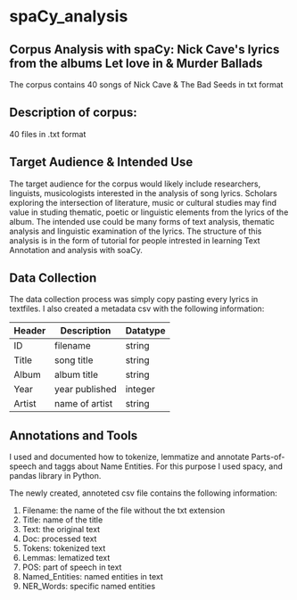 # spaCy_analysis

## Corpus Analysis with spaCy: Nick Cave's lyrics from the albums Let love in & Murder Ballads
 The corpus contains 40 songs of Nick Cave & The Bad Seeds in txt format 

 ## Description of corpus:
 40 files in .txt format

 ## Target Audience & Intended Use

  The target audience for the corpus would likely include researchers, linguists, musicologists 
  interested in the analysis of song lyrics. Scholars exploring the intersection of literature, 
  music or cultural studies may find value in studing thematic, poetic or linguistic elements from the lyrics 
  of the album. The intended use could be many forms of text analysis, thematic analysis and
  linguistic examination of the lyrics. The structure of this analysis is in the form of tutorial for people intrested
  in learning Text Annotation and analysis with soaCy.

  ## Data Collection 
  The data collection process was simply copy pasting every lyrics in textfiles.
  I also created a metadata csv with the following information:

  |Header   |Description     | Datatype|
  | ------- | -------------- | ------- |
  | ID      | filename       | string  |
  | Title   | song title     | string  |
  | Album   | album title    | string  |
  | Year    | year published | integer |
  | Artist  | name of artist | string  |

  ## Annotations and Tools

  I used and documented how to tokenize, lemmatize and annotate Parts-of-speech and taggs about Name Entities.
  For this purpose I used spacy, and pandas library in Python.
  
  The newly created, annoteted csv file contains the following information:
  
  1. Filename: the name of the file without the txt extension
  2. Title: name of the title
  3. Text: the original text
  4. Doc: processed text
  5. Tokens: tokenized text
  6. Lemmas: lematized text
  7. POS: part of speech in text
  8. Named_Entities: named entities in text
  9. NER_Words: specific named entities
      
  
  

  
